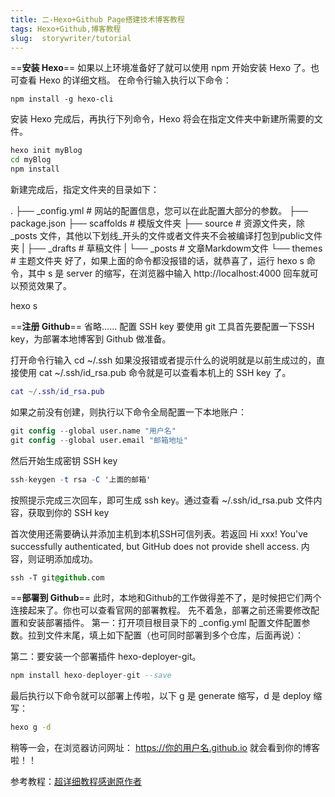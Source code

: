 ```yaml
---
title: 二-Hexo+Github Page搭建技术博客教程
tags: Hexo+Github,博客教程
slug:  storywriter/tutorial
---
```


==**安装 Hexo**==
如果以上环境准备好了就可以使用 npm 开始安装 Hexo 了。也可查看 Hexo 的详细文档。
在命令行输入执行以下命令：

``` avrasm
npm install -g hexo-cli
```

安装 Hexo 完成后，再执行下列命令，Hexo 将会在指定文件夹中新建所需要的文件。

``` bash
hexo init myBlog
cd myBlog
npm install
```

新建完成后，指定文件夹的目录如下：

.
├── _config.yml # 网站的配置信息，您可以在此配置大部分的参数。 
├── package.json
├── scaffolds # 模版文件夹
├── source  # 资源文件夹，除 _posts 文件，其他以下划线_开头的文件或者文件夹不会被编译打包到public文件夹
|   ├── _drafts # 草稿文件
|   └── _posts # 文章Markdowm文件 
└── themes  # 主题文件夹
好了，如果上面的命令都没报错的话，就恭喜了，运行 hexo s 命令，其中 s 是 server 的缩写，在浏览器中输入 http://localhost:4000 回车就可以预览效果了。

hexo s

==**注册 Github**==
省略……
配置 SSH key
要使用 git 工具首先要配置一下SSH key，为部署本地博客到 Github 做准备。

打开命令行输入 cd ~/.ssh 如果没报错或者提示什么的说明就是以前生成过的，直接使用 cat ~/.ssh/id_rsa.pub 命令就是可以查看本机上的 SSH key 了。

``` matlab
cat ~/.ssh/id_rsa.pub
```

如果之前没有创建，则执行以下命令全局配置一下本地账户：

``` verilog
git config --global user.name "用户名"
git config --global user.email "邮箱地址"
```

然后开始生成密钥 SSH key

``` mathematica
ssh-keygen -t rsa -C '上面的邮箱'
```

按照提示完成三次回车，即可生成 ssh key。通过查看 ~/.ssh/id_rsa.pub 文件内容，获取到你的 SSH key


首次使用还需要确认并添加主机到本机SSH可信列表。若返回 Hi xxx! You've successfully authenticated, but GitHub does not provide shell access. 内容，则证明添加成功。

``` css
ssh -T git@github.com
```

==**部署到 Github**==
此时，本地和Github的工作做得差不了，是时候把它们两个连接起来了。你也可以查看官网的部署教程。
先不着急，部署之前还需要修改配置和安装部署插件。
第一：打开项目根目录下的 _config.yml 配置文件配置参数。拉到文件末尾，填上如下配置（也可同时部署到多个仓库，后面再说）：


第二：要安装一个部署插件 hexo-deployer-git。

``` sql
npm install hexo-deployer-git --save
```

最后执行以下命令就可以部署上传啦，以下 g 是 generate 缩写，d 是 deploy 缩写：

``` bash
hexo g -d
```

稍等一会，在浏览器访问网址： https://你的用户名.github.io 就会看到你的博客啦！！

参考教程：[超详细教程感谢原作者](https://segmentfault.com/a/1190000017986794)